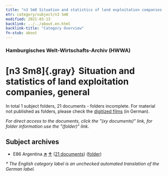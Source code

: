 ```yaml
---
title: "n3 Sm8 Situation and statistics of land exploitation companies, general"
etr: category/subject/n3 Sm8
modified: 2021-03-13
backlink: ../../about.en.html
backlink-title: "Category Overview"
fn-stub: about
---
```


### Hamburgisches Welt-Wirtschafts-Archiv (HWWA)
# [n3 Sm8]{.gray}&#8201; Situation and statistics of land exploitation companies, general&#160; 





In total 1 subject folders, 21 documents - folders incomplete.
For material not published as folders, please check the [digitized films](/film/h1_sh) (in German).

_For direct access to the documents, click the "(xy documents)" link, for folder information use the "(folder)" link._

## Subject archives


- E86 Argentina [**&nearr;**](../../../geo/i/141692/about.en.html "Argentina (all folders)") [**&uarr;**](../../../geo/about.en.html#E86 "Country category system") (<a href="https://pm20.zbw.eu/dfgview/sh/141692,145039" title="about: Argentina : Situation and statistics of land exploitation companies, general" target="_blank">21 documents</a>) ([folder](http://purl.org/pressemappe20/folder/sh/141692,145039))


_* The English category label is an unchecked automated translation of the German label._

